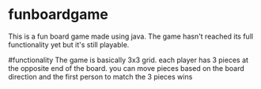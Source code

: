 # funboardgame
This is a fun board game made using java. The game hasn't reached its full functionality yet but it's still playable. 

#functionality
The game is basically 3x3 grid. each player has 3 pieces at the opposite end of the board. you can move pieces based on the board direction and the first person to match the 3 pieces wins
